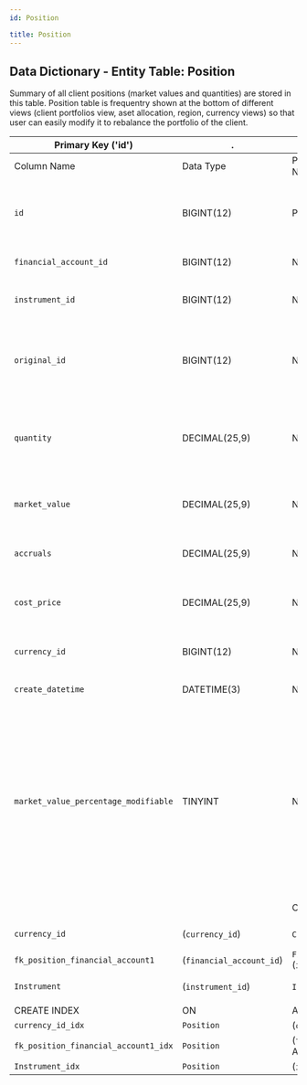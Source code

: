 ```yaml
---
id: Position 

title: Position 
---
```


## Data Dictionary - Entity Table: Position 

Summary of all client positions (market values and quantities) are stored in this table. 
Position table is frequentry shown at the bottom of different views (client portfolios view, aset allocation,
 region, currency views) so that user can easily modify it to rebalance the portfolio of the client.

| Primary Key ('id')|.|ENGINE = InnoDB|.|.|
|---|---|---|---|---|
|Column Name|Data Type|PK Primary Key, NN-Not Null, Null|Example|Comments|
||
|`id`|BIGINT(12)|PK, NN|1|PrimaryKey-ID,(auto creates)'Contains the portfolio position objects'|
|`financial_account_id`|BIGINT(12)|NOT NULL|1|ID of financial account-Mandatory|
|`instrument_id`|BIGINT(12)|NOT NULL|1|'ID of the instrument' Mandatory|
|`original_id`|BIGINT(12)|NULL|1|'orginal ID is used by source and simulated position in order to have the link to the ID of real position'|
|`quantity`|DECIMAL(25,9)|NOT NULL|100|Count of units purchased. Measured in items.'Quantity / units of the position'|
|`market_value`|DECIMAL(25,9)|NOT NULL|2000|'market_value of the position. Measured in currency of portfolio'|
|`accruals`|DECIMAL(25,9)|NOT NULL|20|'Accrued interest or dividend of the position'|
|`cost_price`|DECIMAL(25,9)|NOT NULL|54|Average price of all the purchases. Measured in currency of portfolio|
|`currency_id`|BIGINT(12)|NOT NULL|1|'ID of the position reference currency'|
|`create_datetime`|DATETIME(3)|NOT NULL|1/1/2020  12:30:00 PM|'Date when the position was created'|
|`market_value_percentage_modifiable`|TINYINT|NOT NULL|1|'Determines if user (client advisor) can modify position share (in percentages) and trigger a new proposal/trade or not. They can modify only the quantity or total value. Flag whether the market value percentage is modifiable'|
|||CONSTRAINT|FOREIGN KEY|REFERENCES|ON DELETE|ON UPDATE|
|`currency_id`|(`currency_id`)|`Currency` (`id`)| NO ACTION|NO ACTION|
|`fk_position_financial_account1`|(`financial_account_id`)|`Financial_Account` (`id`)| NO ACTION|NO ACTION|
|`Instrument`|(`instrument_id`)|`Instrument` (`id`)| NO ACTION|NO ACTION|
||
|CREATE INDEX|ON|ASC|VISABLE|.|
|`currency_id_idx`|`Position`|(`currency_id` ASC) | VISIBLE|.|
|`fk_position_financial_account1_idx`|`Position `|(`financial_account_id` ASC) | VISIBLE|.|
|`Instrument_idx`|`Position `|(`instrument_id` ASC)| VISIBLE|.|  
